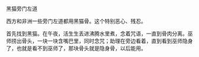 黑猫旁门左道

西方和非洲一些旁门左道都用黑猫骨。这个特别恶心、残忍。

首先找到黑猫。在午夜，活生生丢进沸腾水里煮，念着咒语，一直到骨肉分离。巫师捞出骨头，一块一块含嘴巴里，同时念咒；助理在旁边看着，直到看到巫师隐身了，也就是看不到巫师了，那块骨头就是隐身骨，以后能用。
